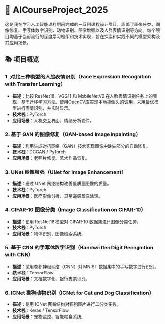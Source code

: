# 🚀 AICourseProject_2025

这是我在学习人工智能课程期间完成的一系列课程设计项目，涵盖了图像分类、图像修复、手写体数字识别、动物识别、图像增强以及人脸表情识别等方向。每个项目均基于当前流行的深度学习框架和技术实现，旨在探索和实践不同的模型架构及其应用场景。

## 📚 项目概览

### 1. 对比三种模型的人脸表情识别（Face Expression Recognition with Transfer Learning）

- **描述**：比较 ResNet18、VGG11 和 MobileNetV2 在人脸表情识别任务上的表现，基于迁移学习方法。使用OpenCV库实现本地摄像头的调用，采用最优模型进行表情识别，并实时显示。
- **技术栈**：PyTorch
- **应用场景**：人机交互界面、情绪分析软件。

### 2. 基于 GAN 的图像修复（GAN-based Image Inpainting）

- **描述**：利用生成对抗网络（GAN）技术实现图像中缺失部分的自动修复。
- **技术栈**：DCGAN / PyTorch
- **应用场景**：老照片修复、艺术作品恢复。

### 3. UNet 图像增强（UNet for Image Enhancement）

- **描述**：通过 UNet 网络结构改善低质量图像的质量。
- **技术栈**：PyTorch
- **应用场景**：医疗影像分析、卫星遥感图像处理。

### 4. CIFAR-10 图像分类（Image Classification on CIFAR-10）

- **描述**：使用 ResNet18 模型对 CIFAR-10 数据集进行图像分类任务。
- **技术栈**：PyTorch
- **应用场景**：物体识别、图像检索系统。

### 5. 基于 CNN 的手写体数字识别（Handwritten Digit Recognition with CNN）

- **描述**：采用卷积神经网络（CNN）对 MNIST 数据集中的手写数字进行识别。
- **技术栈**：TensorFlow
- **应用场景**：文档数字化、银行支票识别。

### 6. ICNet 猫狗动物识别（ICNet for Cat and Dog Classification）

- **描述**：使用 ICNet 网络结构对猫狗图片进行二分类任务。
- **技术栈**：Keras / TensorFlow
- **应用场景**：宠物监控、智能喂食系统。




